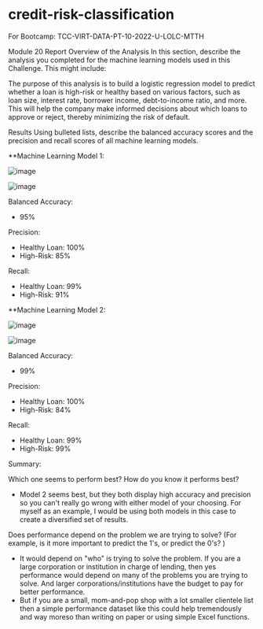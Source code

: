 # credit-risk-classification
For Bootcamp: TCC-VIRT-DATA-PT-10-2022-U-LOLC-MTTH

Module 20 Report 
Overview of the Analysis
In this section, describe the analysis you completed for the machine learning models used in this Challenge. This might include:

The purpose of this analysis is to build a logistic regression model to predict whether a loan is high-risk or healthy based on various factors, such as loan size, interest rate, borrower income, debt-to-income ratio, and more. This will help the company make informed decisions about which loans to approve or reject, thereby minimizing the risk of default.

Results
Using bulleted lists, describe the balanced accuracy scores and the precision and recall scores of all machine learning models.

**Machine Learning Model 1:

![image](https://user-images.githubusercontent.com/97980927/226203353-45be630a-b183-4f4d-a8f7-5c828764e359.png)

![image](https://user-images.githubusercontent.com/97980927/226202989-4232eba0-a5aa-49de-9cbd-91408d7355e5.png)

Balanced Accuracy: 
* 95%

Precision:
* Healthy Loan: 100%
* High-Risk: 85%

Recall:
* Healthy Loan: 99%
* High-Risk: 91%



**Machine Learning Model 2:

![image](https://user-images.githubusercontent.com/97980927/226203386-cc1ec4bb-31d0-4704-abf1-17f8ef10d822.png)

![image](https://user-images.githubusercontent.com/97980927/226203049-29f029c9-bf81-4201-be14-8b0c53e21560.png)

Balanced Accuracy: 
* 99%

Precision:
* Healthy Loan: 100%
* High-Risk: 84%

Recall:
* Healthy Loan: 99%
* High-Risk: 99%

Summary:


Which one seems to perform best? How do you know it performs best?
* Model 2 seems best, but they both display high accuracy and precision so you can't really go wrong with either model of your choosing. For myself as an example, I would be using both models in this case to create a diversified set of results.


Does performance depend on the problem we are trying to solve? (For example, is it more important to predict the 1's, or predict the 0's? )
* It would depend on "who" is trying to solve the problem. If you are a large corporation or institution in charge of lending, then yes performance would depend on many of the problems you are trying to solve. And larger corporations/institutions have the budget to pay for better performance.
* But if you are a small, mom-and-pop shop with a lot smaller clientele list then a simple performance dataset like this could help tremendously and way moreso than writing on paper or using simple Excel functions.
